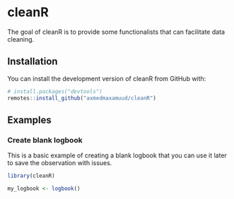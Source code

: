 
<!-- README.md is generated from README.Rmd. Please edit that file -->

# cleanR

<!-- badges: start -->
<!-- badges: end -->

The goal of cleanR is to provide some functionalists that can facilitate
data cleaning.

## Installation

You can install the development version of cleanR from GitHub with:

``` r
# install.packages("devtools")
remotes::install_github("axmedmaxamuud/cleanR")
```

## Examples

### Create blank logbook

This is a basic example of creating a blank logbook that you can use it
later to save the observation with issues.

``` r
library(cleanR)

my_logbook <- logbook()
```
